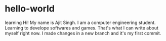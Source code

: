 # hello-world
learning
Hi! My name is Ajit Singh.
I am a computer engineering student.
Learning to develope softwares and games.
That's what I can write about myself right now.
I made changes in a new branch and it's my first commit.
